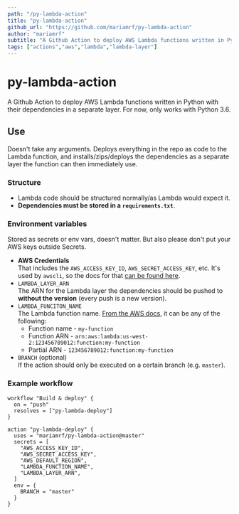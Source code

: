 ```yaml
---
path: "/py-lambda-action"
title: "py-lambda-action"
github_url: "https://github.com/mariamrf/py-lambda-action"
author: "mariamrf"
subtitle: "A Github Action to deploy AWS Lambda functions written in Python with their dependencies in a separate layer."
tags: ["actions","aws","lambda","lambda-layer"]
---
```

# py-lambda-action
A Github Action to deploy AWS Lambda functions written in Python with their dependencies in a separate layer. For now, only works with Python 3.6.

## Use
Doesn't take any arguments. Deploys everything in the repo as code to the Lambda function, and installs/zips/deploys the dependencies as a separate layer the function can then immediately use.
### Structure
- Lambda code should be structured normally/as Lambda would expect it.
- **Dependencies must be stored in a `requirements.txt`**.
### Environment variables
Stored as secrets or env vars, doesn't matter. But also please don't put your AWS keys outside Secrets.
- **AWS Credentials**  
    That includes the `AWS_ACCESS_KEY_ID`, `AWS_SECRET_ACCESS_KEY`, etc. It's used by `awscli`, so the docs for that [can be found here](https://docs.aws.amazon.com/cli/latest/userguide/cli-configure-envvars.html).
- `LAMBDA_LAYER_ARN`  
    The ARN for the Lambda layer the dependencies should be pushed to **without the version** (every push is a new version).
- `LAMBDA_FUNCITON_NAME`  
    The Lambda function name. [From the AWS docs](https://docs.aws.amazon.com/cli/latest/reference/lambda/update-function-code.html), it can be any of the following:
    - Function name - `my-function`  
    - Function ARN - `arn:aws:lambda:us-west-2:123456789012:function:my-function`  
    - Partial ARN - `123456789012:function:my-function`
- `BRANCH` (optional)  
    If the action should only be executed on a certain branch (e.g. `master`).

### Example workflow
```hcl
workflow "Build & deploy" {
  on = "push"
  resolves = ["py-lambda-deploy"]
}

action "py-lambda-deploy" {
  uses = "mariamrf/py-lambda-action@master"
  secrets = [
    "AWS_ACCESS_KEY_ID",
    "AWS_SECRET_ACCESS_KEY",
    "AWS_DEFAULT_REGION",
    "LAMBDA_FUNCTION_NAME",
    "LAMBDA_LAYER_ARN",
  ]
  env = {
    BRANCH = "master"
  }
}
```
